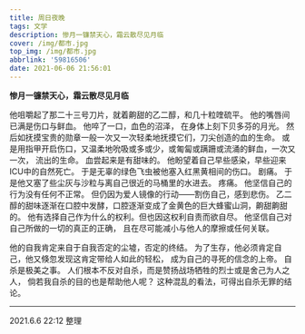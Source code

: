 ```yaml
---
title: 周日夜晚
tags: 文学
description: 惨月一镰禁天心，霜云散尽见月临
cover: /img/都市.jpg
top_img: /img/都市.jpg
abbrlink: '59816506'
date: 2021-06-06 21:56:01
---
```


**惨月一镰禁天心，霜云散尽见月临**


他咀嚼起了那二十三号刀片，就着齁甜的乙二醇，和几十粒喹硫平。
他的嘴唇间已满是伤口与鲜血。
他啐了一口，血色的沼泽，
在身体上刻下贝多芬的月光。
然后如抚摸宝贵的勋章一般一次又一次轻柔地抚摸它们，刀尖创造的血的生命。
或是用指甲开启伤口，又温柔地吮吸或多或少，或匍匐或蹒跚或流涌的鲜血，一次又一次，
流出的生命。
血尝起来是有甜味的。
他盼望着自己早些感染，早些迎来ICU中的自然死亡。
于是无辜的绿色飞虫被他塞入红黑黄相间的伤口。
剧痛。
于是他又塞了些尘灰与沙粒与离自己很近的马桶里的水进去。
疼痛。
他坚信自己的行为没有任何不正常。
但仍因为爱人镜像的行动——割伤自己，感到悲伤。
乙二醇的甜味逐渐在口腔中发酵，口腔逐渐变成了金黄色的巨大蜂蜜山洞，齁甜齁甜的。
他有选择自己作为什么的权利。但也因这权利自责而欲自尽。
他坚信自己对自己所做的一切的真正的正确，
且在尽可能减小与他人的摩擦或任何关联。


他的自我肯定来自于自我否定的尘墟，否定的终结。
为了生存，他必须肯定自己，他又倏忽发现这肯定带给人如此的轻松，
成为自己的寻死的信念的上帝。
自杀是极美之事。
人们根本不反对自杀，而是赞扬战场牺牲的烈士或是舍己为人之人，
倘若我自杀的目的也是帮助他人呢？
这种混乱的看法，可得出自杀无罪的结论。

---
2021.6.6 22:12 整理
